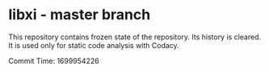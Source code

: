 # libxi - master branch

This repository contains frozen state of the repository.
Its history is cleared. It is used only for static code
analysis with Codacy.

Commit Time: 1699954226